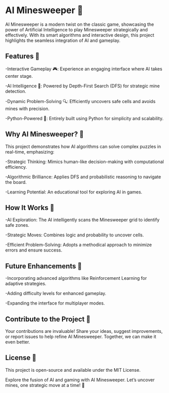 # AI Minesweeper 🧠

AI Minesweeper is a modern twist on the classic game, showcasing the power of Artificial Intelligence to play Minesweeper strategically and effectively. With its smart algorithms and interactive design, this project highlights the seamless integration of AI and gameplay.

## Features 🚀

-Interactive Gameplay 🎮: Experience an engaging interface where AI takes center stage.

-AI Intelligence 🤖: Powered by Depth-First Search (DFS) for strategic mine detection.

-Dynamic Problem-Solving 🔍: Efficiently uncovers safe cells and avoids mines with precision.

-Python-Powered 🐍: Entirely built using Python for simplicity and scalability.

## Why AI Minesweeper? 🌟

This project demonstrates how AI algorithms can solve complex puzzles in real-time, emphasizing:

-Strategic Thinking: Mimics human-like decision-making with computational efficiency.

-Algorithmic Brilliance: Applies DFS and probabilistic reasoning to navigate the board.

-Learning Potential: An educational tool for exploring AI in games.

## How It Works 🧠

-AI Exploration: The AI intelligently scans the Minesweeper grid to identify safe zones.

-Strategic Moves: Combines logic and probability to uncover cells.

-Efficient Problem-Solving: Adopts a methodical approach to minimize errors and ensure success.

## Future Enhancements 🔮

-Incorporating advanced algorithms like Reinforcement Learning for adaptive strategies.

-Adding difficulty levels for enhanced gameplay.

-Expanding the interface for multiplayer modes.

## Contribute to the Project 🤝

Your contributions are invaluable! Share your ideas, suggest improvements, or report issues to help refine AI Minesweeper. Together, we can make it even better.

## License 📜

This project is open-source and available under the MIT License.

Explore the fusion of AI and gaming with AI Minesweeper. Let’s uncover mines, one strategic move at a time! 🎉

